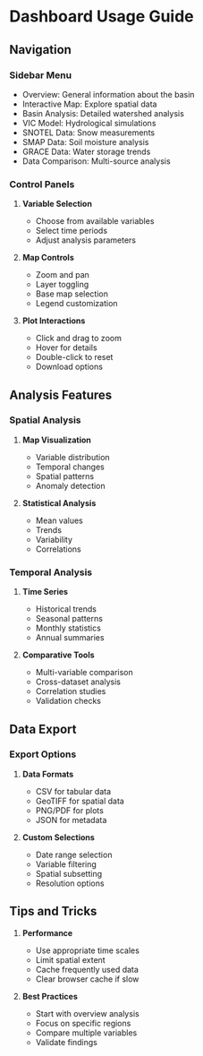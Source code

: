 # Dashboard Usage Guide

## Navigation

### Sidebar Menu
- Overview: General information about the basin
- Interactive Map: Explore spatial data
- Basin Analysis: Detailed watershed analysis
- VIC Model: Hydrological simulations
- SNOTEL Data: Snow measurements
- SMAP Data: Soil moisture analysis
- GRACE Data: Water storage trends
- Data Comparison: Multi-source analysis

### Control Panels
1. **Variable Selection**
   - Choose from available variables
   - Select time periods
   - Adjust analysis parameters

2. **Map Controls**
   - Zoom and pan
   - Layer toggling
   - Base map selection
   - Legend customization

3. **Plot Interactions**
   - Click and drag to zoom
   - Hover for details
   - Double-click to reset
   - Download options

## Analysis Features

### Spatial Analysis
1. **Map Visualization**
   - Variable distribution
   - Temporal changes
   - Spatial patterns
   - Anomaly detection

2. **Statistical Analysis**
   - Mean values
   - Trends
   - Variability
   - Correlations

### Temporal Analysis
1. **Time Series**
   - Historical trends
   - Seasonal patterns
   - Monthly statistics
   - Annual summaries

2. **Comparative Tools**
   - Multi-variable comparison
   - Cross-dataset analysis
   - Correlation studies
   - Validation checks

## Data Export

### Export Options
1. **Data Formats**
   - CSV for tabular data
   - GeoTIFF for spatial data
   - PNG/PDF for plots
   - JSON for metadata

2. **Custom Selections**
   - Date range selection
   - Variable filtering
   - Spatial subsetting
   - Resolution options

## Tips and Tricks

1. **Performance**
   - Use appropriate time scales
   - Limit spatial extent
   - Cache frequently used data
   - Clear browser cache if slow

2. **Best Practices**
   - Start with overview analysis
   - Focus on specific regions
   - Compare multiple variables
   - Validate findings 